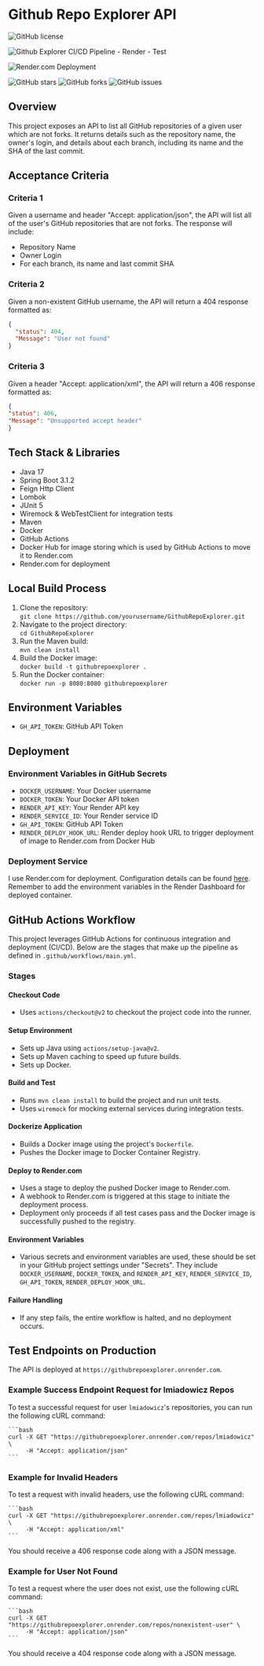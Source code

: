 # Github Repo Explorer API

![GitHub license](https://img.shields.io/github/license/lmiadowicz/GithubRepoExplorer)

![Github Explorer CI/CD Pipeline - Render - Test](https://github.com/lmiadowicz/GithubRepoExplorer/actions/workflows/main.yml/badge.svg)

![Render.com Deployment](https://img.shields.io/badge/Render.com-Deployed-green)

![GitHub stars](https://img.shields.io/github/stars/lmiadowicz/GithubRepoExplorer)
![GitHub forks](https://img.shields.io/github/forks/lmiadowicz/GithubRepoExplorer)
![GitHub issues](https://img.shields.io/github/issues/lmiadowicz/GithubRepoExplorer)


## Overview
This project exposes an API to list all GitHub repositories of a given user which are not forks. It returns details such as the repository name, the owner's login, and details about each branch, including its name and the SHA of the last commit.

## Acceptance Criteria

### Criteria 1
Given a username and header "Accept: application/json", the API will list all of the user's GitHub repositories that are not forks. The response will include:
- Repository Name
- Owner Login
- For each branch, its name and last commit SHA

### Criteria 2
Given a non-existent GitHub username, the API will return a 404 response formatted as:
```json
{
  "status": 404,
  "Message": "User not found"
}
```

### Criteria 3
Given a header "Accept: application/xml", the API will return a 406 response formatted as:
```json
{
"status": 406,
"Message": "Unsupported accept header"
}
```

## Tech Stack & Libraries

- Java 17
- Spring Boot 3.1.2
- Feign Http Client
- Lombok
- JUnit 5
- Wiremock & WebTestClient for integration tests
- Maven
- Docker
- GitHub Actions
- Docker Hub for image storing which is used by GitHub Actions to move it to Render.com
- Render.com for deployment

## Local Build Process
1. Clone the repository:  
   `git clone https://github.com/yourusername/GithubRepoExplorer.git`
2. Navigate to the project directory:  
   `cd GithubRepoExplorer`
3. Run the Maven build:  
   `mvn clean install`
4. Build the Docker image:  
   `docker build -t githubrepoexplorer .`
5. Run the Docker container:  
   `docker run -p 8080:8080 githubrepoexplorer`

## Environment Variables
- `GH_API_TOKEN`: GitHub API Token

## Deployment
### Environment Variables in GitHub Secrets
- `DOCKER_USERNAME`: Your Docker username
- `DOCKER_TOKEN`: Your Docker API token
- `RENDER_API_KEY`: Your Render API key
- `RENDER_SERVICE_ID`: Your Render service ID
- `GH_API_TOKEN`: GitHub API Token
- `RENDER_DEPLOY_HOOK_URL`: Render deploy hook URL to trigger deployment of image to Render.com from Docker Hub

### Deployment Service
I use Render.com for deployment. Configuration details can be found [here](https://render.com/docs/deploy-an-image). Remember to add the environment variables in the Render Dashboard for deployed container.

## GitHub Actions Workflow

This project leverages GitHub Actions for continuous integration and deployment (CI/CD). Below are the stages that make up the pipeline as defined in `.github/workflows/main.yml`.

### Stages

#### Checkout Code
- Uses `actions/checkout@v2` to checkout the project code into the runner.

#### Setup Environment
- Sets up Java using `actions/setup-java@v2`.
- Sets up Maven caching to speed up future builds.
- Sets up Docker.

#### Build and Test
- Runs `mvn clean install` to build the project and run unit tests.
- Uses `wiremock` for mocking external services during integration tests.

#### Dockerize Application
- Builds a Docker image using the project's `Dockerfile`.
- Pushes the Docker image to Docker Container Registry.

#### Deploy to Render.com
- Uses a stage to deploy the pushed Docker image to Render.com.
- A webhook to Render.com is triggered at this stage to initiate the deployment process.
- Deployment only proceeds if all test cases pass and the Docker image is successfully pushed to the registry.

#### Environment Variables
- Various secrets and environment variables are used, these should be set in your GitHub project settings under "Secrets". They include `DOCKER_USERNAME`, `DOCKER_TOKEN`, and `RENDER_API_KEY`, `RENDER_SERVICE_ID`, `GH_API_TOKEN`, `RENDER_DEPLOY_HOOK_URL`.

#### Failure Handling
- If any step fails, the entire workflow is halted, and no deployment occurs.


## Test Endpoints on Production

The API is deployed at `https://githubrepoexplorer.onrender.com`.

### Example Success Endpoint Request for lmiadowicz Repos

To test a successful request for user `lmiadowicz`'s repositories, you can run the following cURL command:

    ```bash
    curl -X GET "https://githubrepoexplorer.onrender.com/repos/lmiadowicz" \
         -H "Accept: application/json"
    ```

### Example for Invalid Headers

To test a request with invalid headers, use the following cURL command:

    ```bash
    curl -X GET "https://githubrepoexplorer.onrender.com/repos/lmiadowicz" \
         -H "Accept: application/xml"
    ```

You should receive a 406 response code along with a JSON message.

### Example for User Not Found

To test a request where the user does not exist, use the following cURL command:

    ```bash
    curl -X GET "https://githubrepoexplorer.onrender.com/repos/nonexistent-user" \
         -H "Accept: application/json"
    ```

You should receive a 404 response code along with a JSON message.
